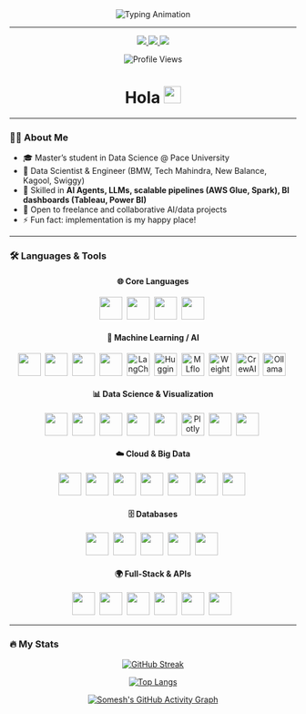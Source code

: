 <!-- Animated Typing Header -->
<div align="center">
  <img src="https://readme-typing-svg.demolab.com?font=Fira+Code&size=24&pause=1000&color=2E97F7&center=true&vCenter=true&width=600&lines=Hi+👋+I'm+Somesh+Ghaturle;Data+Scientist+%7C+Data+Engineer+%7C+AI+Enthusiast;Building+AI+Agents+%26+Analytics+Solutions;Always+Learning+%26+Sharing+Knowledge" alt="Typing Animation" />
</div>

---

<div id="badges" align="center">
  <a href="https://www.linkedin.com/in/somesh-ghaturle/">
    <img src="https://img.shields.io/badge/LinkedIn-blue?style=for-the-badge&logo=linkedin&logoColor=white"/>
  </a>
  <a href="mailto:someshghaturle@gmail.com">
    <img src="https://img.shields.io/badge/Gmail-red?style=for-the-badge&logo=gmail&logoColor=white"/>
  </a>
  <a href="https://twitter.com/SomeshGhaturle">
    <img src="https://img.shields.io/badge/Twitter-blue?style=for-the-badge&logo=twitter&logoColor=white"/>
  </a>
</div>

<div align="center">
  
  ![Profile Views](https://komarev.com/ghpvc/?username=somesh-ghaturle&style=for-the-badge&color=blue&label=Profile+Views)

</div>

<h1 align="center">
  Hola 
  <img src="https://media.giphy.com/media/hvRJCLFzcasrR4ia7z/giphy.gif" width="30px"/>
</h1>

---

### 👨‍💻 About Me
- 🎓 Master’s student in Data Science @ Pace University  
- 💼 Data Scientist & Engineer (BMW, Tech Mahindra, New Balance, Kagool, Swiggy)  
- 🚀 Skilled in **AI Agents, LLMs, scalable pipelines (AWS Glue, Spark), BI dashboards (Tableau, Power BI)**  
- 🤝 Open to freelance and collaborative AI/data projects  
- ⚡ Fun fact: implementation is my happy place!  

---

### 🛠️ Languages & Tools  

<div align="center">

#### 🌐 Core Languages  
<img src="https://cdn.jsdelivr.net/gh/devicons/devicon/icons/python/python-original.svg" width="40" height="40"/>&nbsp;
<img src="https://cdn.jsdelivr.net/gh/devicons/devicon/icons/r/r-original.svg" width="40" height="40"/>&nbsp;
<img src="https://cdn.jsdelivr.net/gh/devicons/devicon/icons/scala/scala-original.svg" width="40" height="40"/>&nbsp;
<img src="https://cdn.jsdelivr.net/gh/devicons/devicon/icons/javascript/javascript-original.svg" width="40" height="40"/>&nbsp;

#### 🤖 Machine Learning / AI  
<img src="https://cdn.jsdelivr.net/gh/devicons/devicon/icons/pytorch/pytorch-original.svg" width="40" height="40"/>&nbsp;
<img src="https://cdn.jsdelivr.net/gh/devicons/devicon/icons/tensorflow/tensorflow-original.svg" width="40" height="40"/>&nbsp;
<img src="https://cdn.jsdelivr.net/gh/devicons/devicon/icons/scikitlearn/scikitlearn-original.svg" width="40" height="40"/>&nbsp;
<img src="https://upload.wikimedia.org/wikipedia/commons/0/05/XGBoost_logo.png" width="40" height="40"/>&nbsp;
<img src="https://avatars.githubusercontent.com/u/126733545?s=200&v=4" width="40" height="40" alt="LangChain"/>&nbsp;
<img src="https://huggingface.co/front/assets/huggingface_logo-noborder.svg" width="40" height="40" alt="HuggingFace"/>&nbsp;
<img src="https://mlflow.org/docs/latest/_static/MLflow-logo-final-black.png" width="40" height="40" alt="MLflow"/>&nbsp;
<img src="https://raw.githubusercontent.com/wandb/assets/main/logo.svg" width="40" height="40" alt="Weights & Biases"/>&nbsp;
<img src="https://raw.githubusercontent.com/crewAIInc/crewAI/main/assets/crewai-logo.png" width="40" height="40" alt="CrewAI"/>&nbsp;
<img src="https://avatars.githubusercontent.com/u/163549994?s=200&v=4" width="40" height="40" alt="Ollama"/>&nbsp;

#### 📊 Data Science & Visualization  
<img src="https://cdn.jsdelivr.net/gh/devicons/devicon/icons/pandas/pandas-original.svg" width="40" height="40"/>&nbsp;
<img src="https://cdn.jsdelivr.net/gh/devicons/devicon/icons/numpy/numpy-original.svg" width="40" height="40"/>&nbsp;
<img src="https://cdn.jsdelivr.net/gh/devicons/devicon/icons/jupyter/jupyter-original.svg" width="40" height="40"/>&nbsp;
<img src="https://matplotlib.org/_static/images/logo2.svg" width="40" height="40"/>&nbsp;
<img src="https://seaborn.pydata.org/_static/logo-wide-lightbg.svg" width="40" height="40"/>&nbsp;
<img src="https://avatars.githubusercontent.com/u/5997976?s=200&v=4" width="40" height="40" alt="Plotly"/>&nbsp;
<img src="https://cdn.jsdelivr.net/gh/devicons/devicon/icons/tableau/tableau-original.svg" width="40" height="40"/>&nbsp;
<img src="https://cdn.jsdelivr.net/gh/devicons/devicon/icons/powerbi/powerbi-original.svg" width="40" height="40"/>&nbsp;

#### ☁️ Cloud & Big Data  
<img src="https://cdn.jsdelivr.net/gh/devicons/devicon/icons/amazonwebservices/amazonwebservices-original.svg" width="40" height="40"/>&nbsp;
<img src="https://cdn.jsdelivr.net/gh/devicons/devicon/icons/azure/azure-original.svg" width="40" height="40"/>&nbsp;
<img src="https://cdn.jsdelivr.net/gh/devicons/devicon/icons/googlecloud/googlecloud-original.svg" width="40" height="40"/>&nbsp;
<img src="https://cdn.jsdelivr.net/gh/devicons/devicon/icons/terraform/terraform-original.svg" width="40" height="40"/>&nbsp;
<img src="https://cdn.jsdelivr.net/gh/devicons/devicon/icons/apachehadoop/apachehadoop-original.svg" width="40" height="40"/>&nbsp;
<img src="https://cdn.jsdelivr.net/gh/devicons/devicon/icons/apachespark/apachespark-original.svg" width="40" height="40"/>&nbsp;
<img src="https://cdn.jsdelivr.net/gh/devicons/devicon/icons/apachekafka/apachekafka-original.svg" width="40" height="40"/>&nbsp;

#### 🗄️ Databases  
<img src="https://cdn.jsdelivr.net/gh/devicons/devicon/icons/mysql/mysql-original.svg" width="40" height="40"/>&nbsp;
<img src="https://cdn.jsdelivr.net/gh/devicons/devicon/icons/postgresql/postgresql-original.svg" width="40" height="40"/>&nbsp;
<img src="https://cdn.jsdelivr.net/gh/devicons/devicon/icons/mongodb/mongodb-original.svg" width="40" height="40"/>&nbsp;
<img src="https://cdn.jsdelivr.net/gh/devicons/devicon/icons/redis/redis-original.svg" width="40" height="40"/>&nbsp;
<img src="https://cdn.jsdelivr.net/gh/devicons/devicon/icons/snowflake/snowflake-original.svg" width="40" height="40"/>&nbsp;

#### 🌍 Full-Stack & APIs  
<img src="https://cdn.jsdelivr.net/gh/devicons/devicon/icons/fastapi/fastapi-original.svg" width="40" height="40"/>&nbsp;
<img src="https://cdn.jsdelivr.net/gh/devicons/devicon/icons/streamlit/streamlit-original.svg" width="40" height="40"/>&nbsp;
<img src="https://cdn.jsdelivr.net/gh/devicons/devicon/icons/nodejs/nodejs-original.svg" width="40" height="40"/>&nbsp;
<img src="https://cdn.jsdelivr.net/gh/devicons/devicon/icons/express/express-original.svg" width="40" height="40"/>&nbsp;
<img src="https://cdn.jsdelivr.net/gh/devicons/devicon/icons/react/react-original.svg" width="40" height="40"/>&nbsp;
<img src="https://cdn.jsdelivr.net/gh/devicons/devicon/icons/nextjs/nextjs-original.svg" width="40" height="40"/>&nbsp;

</div>

---

### 🔥 My Stats  

<div align="center">

[![GitHub Streak](https://streak-stats.demolab.com?user=somesh-ghaturle&theme=gruvbox-duo&hide_border=true)](https://github.com/somesh-ghaturle)  

[![Top Langs](https://github-readme-stats.vercel.app/api/top-langs/?username=somesh-ghaturle&layout=compact&theme=vision-friendly-dark)](https://github.com/anuraghazra/github-readme-stats)  

[![Somesh's GitHub Activity Graph](https://github-readme-activity-graph.vercel.app/graph?username=somesh-ghaturle&theme=tokyo-night&hide_border=true)](https://github.com/ashutosh00710/github-readme-activity-graph)

</div>
